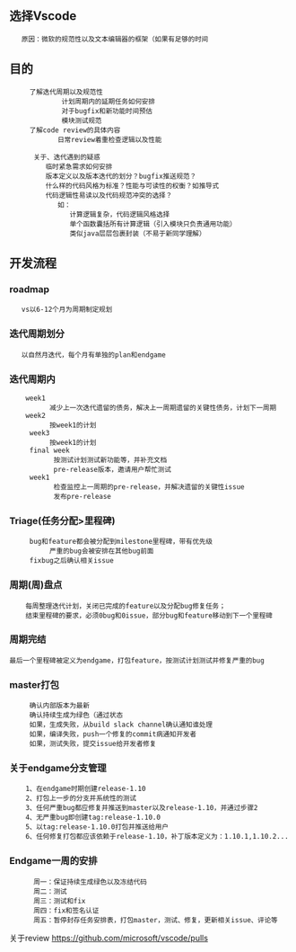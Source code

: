 ## 选择Vscode 
```
   原因：微软的规范性以及文本编辑器的框架（如果有足够的时间 
```

## 目的
``` 
     了解迭代周期以及规范性
             计划周期内的延期任务如何安排
             对于bugfix和新功能时间预估
             模块测试规范
     了解code review的具体内容
            日常review着重检查逻辑以及性能
      
      关于、迭代遇到的疑惑
         临时紧急需求如何安排
         版本定义以及版本迭代的划分？bugfix推送规范？
         什么样的代码风格为标准？性能与可读性的权衡？如推导式
         代码逻辑性易读以及代码规范冲突的选择？
            如：
               计算逻辑复杂，代码逻辑风格选择
               单个函数囊括所有计算逻辑（引入模块只负责通用功能）
               类似java层层包裹封装（不易于新同学理解）
```    

## 开发流程

### roadmap
```
   vs以6-12个月为周期制定规划
```

### 迭代周期划分
```
   以自然月迭代，每个月有单独的plan和endgame
```

### 迭代周期内

```
    week1
          减少上一次迭代遗留的债务，解决上一周期遗留的关键性债务，计划下一周期
    week2
          按week1的计划
     week3
          按week1的计划
     final week
           按测试计划测试新功能等，并补充文档
           pre-release版本，邀请用户帮忙测试
     week1
           检查监控上一周期的pre-release，并解决遗留的关键性issue
           发布pre-release
```

### Triage(任务分配>里程碑)
```
     bug和feature都会被分配到milestone里程碑，带有优先级
          严重的bug会被安排在其他bug前面
     fixbug之后确认相关issue
```

### 周期(周)盘点
```
    每周整理迭代计划，关闭已完成的feature以及分配bug修复任务；
    结束里程碑的要求，必须0bug和0issue，部分bug和feature移动到下一个里程碑
```

### 周期完结
    最后一个里程碑被定义为endgame，打包feature，按测试计划测试并修复严重的bug



### master打包
```
     确认内部版本为最新
     确认持续生成为绿色（通过状态
     如果，生成失败，从build slack channel确认通知谁处理
     如果，编译失败，push一个修复的commit病通知开发者
     如果，测试失败，提交issue给开发者修复
````

### 关于endgame分支管理

```
    1、在endgame时期创建release-1.10
    2、打包上一步的分支并系统性的测试
    3、任何严重bug都应修复并推送到master以及release-1.10，并通过步骤2
    4、无严重bug即创建tag:release-1.10.0
    5、以tag:release-1.10.0打包并推送给用户
    6、任何修复打包都应该依赖于release-1.10，补丁版本定义为：1.10.1,1.10.2...
```

### Endgame一周的安排
```
      周一：保证持续生成绿色以及冻结代码
      周二：测试
      周三：测试和fix
      周四：fix和签名认证
      周五：暂停封存任务安排表，打包master，测试、修复，更新相关issue、评论等
```



关于review
https://github.com/microsoft/vscode/pulls




    
